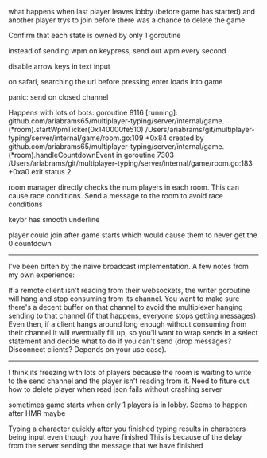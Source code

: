 what happens when last player leaves lobby (before game has started) and another player trys to join before there was a chance to delete the game


Confirm that each state is owned by only 1 goroutine

instead of sending wpm on keypress, send out wpm every second

disable arrow keys in text input

on safari, searching the url before pressing enter loads into game


panic: send on closed channel

Happens with lots of bots:
goroutine 8116 [running]:
github.com/ariabrams65/multiplayer-typing/server/internal/game.(*room).startWpmTicker(0x140000fe510)
        /Users/ariabrams/git/multiplayer-typing/server/internal/game/room.go:109 +0x84
created by github.com/ariabrams65/multiplayer-typing/server/internal/game.(*room).handleCountdownEvent in goroutine 7303
        /Users/ariabrams/git/multiplayer-typing/server/internal/game/room.go:183 +0xa0
exit status 2

room manager directly checks the num players in each room. This can cause race conditions. Send a message to the room to avoid race conditions

keybr has smooth underline

player could join after game starts which would cause them to never get the 0 countdown

-----
I've been bitten by the naive broadcast implementation. A few notes from my own experience:

If a remote client isn't reading from their websockets, the writer goroutine will hang and stop consuming from its channel. You want to make sure there's a decent buffer on that channel to avoid the multiplexer hanging sending to that channel (if that happens, everyone stops getting messages). Even then, if a client hangs around long enough without consuming from their channel it will eventually fill up, so you'll want to wrap sends in a select statement and decide what to do if you can't send (drop messages? Disconnect clients? Depends on your use case).

-----


I think its freezing with lots of players because the room is waiting to write to the send channel and the player isn't reading from it. Need to fiture out how to delete player when read json fails without crashing server

sometimes game starts when only 1 players is in lobby. Seems to happen after HMR maybe

Typing a character quickly after you finished typing results in characters being input even though you have finished
This is because of the delay from the server sending the message that we have finished